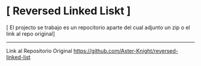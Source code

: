 # [ Reversed Linked Liskt ]

[ El projecto se trabajo es un repocitorio aparte del cual adjunto un zip o el link al repo original]

---
Link al Repositorio Original
https://github.com/Aster-Knight/reversed-linked-list
